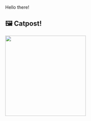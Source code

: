 Hello there!



## 🖼️ Catpost!

<sub>
    <img src="https://cdn2.thecatapi.com/images/5as.jpg" height="256">
</sub>

